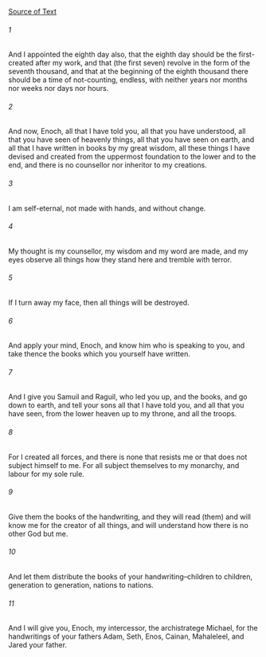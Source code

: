 [Source of Text](https://github.com/scrollmapper/bible_databases_deuterocanonical)

###### 1
And I appointed the eighth day also, that the eighth day should be the first-created after my work, and that (the first seven) revolve in the form of the seventh thousand, and that at the beginning of the eighth thousand there should be a time of not-counting, endless, with neither years nor months nor weeks nor days nor hours.

###### 2
And now, Enoch, all that I have told you, all that you have understood, all that you have seen of heavenly things, all that you have seen on earth, and all that I have written in books by my great wisdom, all these things I have devised and created from the uppermost foundation to the lower and to the end, and there is no counsellor nor inheritor to my creations.

###### 3
I am self-eternal, not made with hands, and without change.

###### 4
My thought is my counsellor, my wisdom and my word are made, and my eyes observe all things how they stand here and tremble with terror.

###### 5
If I turn away my face, then all things will be destroyed.

###### 6
And apply your mind, Enoch, and know him who is speaking to you, and take thence the books which you yourself have written.

###### 7
And I give you Samuil and Raguil, who led you up, and the books, and go down to earth, and tell your sons all that I have told you, and all that you have seen, from the lower heaven up to my throne, and all the troops.

###### 8
For I created all forces, and there is none that resists me or that does not subject himself to me. For all subject themselves to my monarchy, and labour for my sole rule.

###### 9
Give them the books of the handwriting, and they will read (them) and will know me for the creator of all things, and will understand how there is no other God but me.

###### 10
And let them distribute the books of your handwriting–children to children, generation to generation, nations to nations.

###### 11
And I will give you, Enoch, my intercessor, the archistratege Michael, for the handwritings of your fathers Adam, Seth, Enos, Cainan, Mahaleleel, and Jared your father.